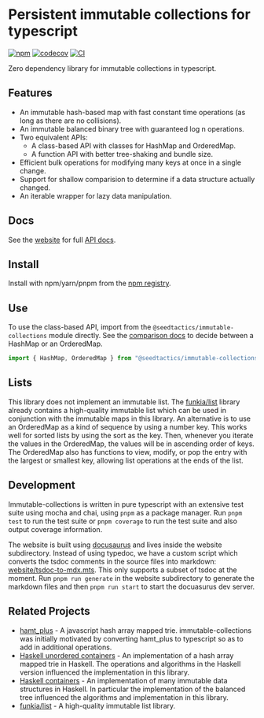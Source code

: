 # Persistent immutable collections for typescript

[![npm](https://img.shields.io/npm/v/@seedtactics/immutable-collections)](https://www.npmjs.com/package/@seedtactics/immutable-collections)
[![codecov](https://codecov.io/gh/SeedTactics/immutable-collections/branch/main/graph/badge.svg?token=GOYMOGYAOE)](https://codecov.io/gh/SeedTactics/immutable-collections)
[![CI](https://github.com/seedtactics/immutable-collections/actions/workflows/ci.yaml/badge.svg)](https://github.com/SeedTactics/immutable-collections/actions/workflows/ci.yaml)

Zero dependency library for immutable collections in typescript.

## Features

- An immutable hash-based map with fast constant time operations (as long as there are no collisions).
- An immutable balanced binary tree with guaranteed log n operations.
- Two equivalent APIs:
  - A class-based API with classes for HashMap and OrderedMap.
  - A function API with better tree-shaking and bundle size.
- Efficient bulk operations for modifying many keys at once in a single change.
- Support for shallow comparision to determine if a data structure actually changed.
- An iterable wrapper for lazy data manipulation.

## Docs

See the [website](https://immutable-collections.seedtactics.com) for full
[API docs](https://immutable-collections.seedtactics.com/docs/api/classes).

## Install

Install with npm/yarn/pnpm from the [npm registry](https://www.npmjs.com/package/@seedtactics/immutable-collections).

## Use

To use the class-based API, import from the `@seedtactics/immutable-collections` module directly.
See the [comparison docs](https://immutable-collections.seedtactics.com/docs/data-structure-compare)
to decide between a HashMap or an OrderedMap.

```ts
import { HashMap, OrderedMap } from "@seedtactics/immutable-collections";
```

## Lists

This library does not implement an immutable list. The [funkia/list](https://github.com/funkia/list) library
already contains a high-quality immutable list which can be used in conjunction with
the immutable maps in this library. An alternative is to use an OrderedMap as a kind
of sequence by using a number key. This works well for sorted lists by
using the sort as the key. Then, whenever you iterate the values in the OrderedMap, the values will be in
ascending order of keys. The OrderedMap also has functions to view, modify, or pop the entry with
the largest or smallest key, allowing list operations at the ends of the list.

## Development

Immutable-collections is written in pure typescript with an extensive test suite using mocha and chai, using `pnpm` as
a package manager. Run `pnpm test` to run the test suite or `pnpm coverage` to run the test suite and also output coverage
information.

The website is built using [docusaurus](https://docusaurus.io/) and lives inside the website subdirectory.
Instead of using typedoc, we have a custom script which converts the tsdoc comments in the source files
into markdown: [website/tsdoc-to-mdx.mts](website/tsdoc-to-mdx.mts). This only supports a subset of
tsdoc at the moment. Run `pnpm run generate` in the website subdirectory to generate the markdown files
and then `pnpm run start` to start the docuasurus dev server.

## Related Projects

- [hamt_plus](https://github.com/mattbierner/hamt_plus) - A javascript hash array mapped trie. immutable-collections was
  initially motivated by converting hamt_plus to typescript so as to add in additional operations.
- [Haskell unordered containers](https://github.com/haskell-unordered-containers/unordered-containers) - An implementation
  of a hash array mapped trie in Haskell. The operations and algorithms in the Haskell version influenced the implementation in this library.
- [Haskell containers](https://github.com/haskell/containers) - An implementation of many immutable data structures in Haskell.
  In particular the implementation of the balanced tree influenced the algorithms and implementation in this library.
- [funkia/list](https://github.com/funkia/list) - A high-quality immutable list library.
